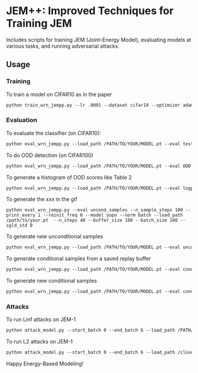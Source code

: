 # JEM++: Improved Techniques for Training JEM



Includes scripts for training JEM (Joint-Energy Model), evaluating models at various tasks, and running adversarial attacks.

## Usage
### Training
To train a model on CIFAR10 as in the paper
```markdown
python train_wrn_jempp.py --lr .0001 --dataset cifar10 --optimizer adam --p_x_weight 1.0 --p_y_given_x_weight 1.0 --p_x_y_weight 0.0 --sigma .03 --width 10 --depth 28 --plot_uncond --warmup_iters 1000
```

### Evaluation

To evaluate the classifier (on CIFAR10):
```markdown
python eval_wrn_jempp.py --load_path /PATH/TO/YOUR/MODEL.pt --eval test_clf --dataset cifar_test
```
To do OOD detection (on CIFAR100)
```markdown
python eval_wrn_jempp.py --load_path /PATH/TO/YOUR/MODEL.pt --eval OOD --ood_dataset cifar_100
```
To generate a histogram of OOD scores like Table 2
```markdown
python eval_wrn_jempp.py --load_path /PATH/TO/YOUR/MODEL.pt --eval logp_hist --datasets cifar10 svhn 
```

To generate the xxx in the gif
```shell script
python eval_wrn_jempp.py --eval uncond_samples --n_sample_steps 100 --print_every 1 --reinit_freq 0 --model yopo --norm batch --load_path /path/to/your.pt  --n_steps 40 --buffer_size 100 --batch_size 100 --sgld_std 0
```

To generate new unconditional samples
```markdown
python eval_wrn_jempp.py --load_path /PATH/TO/YOUR/MODEL.pt --eval uncond_samples --n_sample_steps {THE_MORE_THE_BETTER (1000 minimum)} --buffer_size 10000 --n_steps 40 --print_every 100 --reinit_freq 0.05
```
To generate conditional samples from a saved replay buffer
```markdown
python eval_wrn_jempp.py --load_path /PATH/TO/YOUR/MODEL.pt --eval cond_samples 
```
To generate new conditional samples
```markdown
python eval_wrn_jempp.py --load_path /PATH/TO/YOUR/MODEL.pt --eval cond_samples --n_sample_steps {THE_MORE_THE_BETTER (1000 minimum)} --buffer_size 10000 --n_steps 40 --print_every 10 --reinit_freq 0.05 --fresh_samples
 ```


### Attacks

To run Linf attacks on JEM-1
```markdown
python attack_model.py --start_batch 0 --end_batch 6 --load_path /PATH/TO/YOUR/MODEL.pt --exp_name /YOUR/EXP/NAME --n_steps_refine 1 --distance Linf --random_init --n_dup_chains 5 --base_dir /PATH/TO/YOUR/EXPERIMENTS/DIRECTORY
```
To run L2 attacks on JEM-1
```markdown
python attack_model.py --start_batch 0 --end_batch 6 --load_path /cloud_storage/BEST_jempp.pt --exp_name rerun_jempp_1_step_5_dup_l2_no_sigma_REDO --n_steps_refine 1 --distance L2 --random_init --n_dup_chains 5 --sigma 0.0 --base_dir /cloud_storage/adv_results &
 ```
 

Happy Energy-Based Modeling! 

